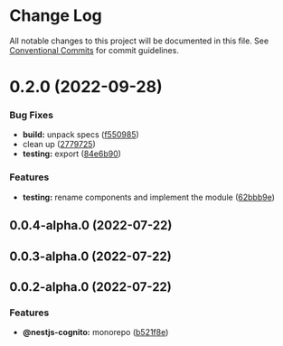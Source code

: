 # Change Log

All notable changes to this project will be documented in this file.
See [Conventional Commits](https://conventionalcommits.org) for commit guidelines.

# 0.2.0 (2022-09-28)


### Bug Fixes

* **build:** unpack specs ([f550985](https://github.com/Lokicoule/nestjs-cognito-monorepo/commit/f550985acb9687551bc78a5af815b23c51bea186))
* clean up ([2779725](https://github.com/Lokicoule/nestjs-cognito-monorepo/commit/2779725f11ceabae373a8f75481871204c226ce9))
* **testing:** export ([84e6b90](https://github.com/Lokicoule/nestjs-cognito-monorepo/commit/84e6b90d1b4ecf07bb9642e840992dd11f5271e2))


### Features

* **testing:** rename components and implement the module ([62bbb9e](https://github.com/Lokicoule/nestjs-cognito-monorepo/commit/62bbb9ed74bc180fb9449852d54c4d091ea7b70a))



## 0.0.4-alpha.0 (2022-07-22)



## 0.0.3-alpha.0 (2022-07-22)



## 0.0.2-alpha.0 (2022-07-22)


### Features

* **@nestjs-cognito:** monorepo ([b521f8e](https://github.com/Lokicoule/nestjs-cognito-monorepo/commit/b521f8e1eaaf169edb99b35ab61a7a3870235396))
